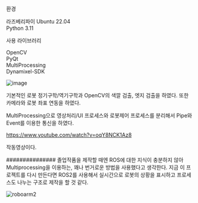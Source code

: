 
환경

라즈베리파이 Ubuntu 22.04<br/>
Python 3.11<br/>

사용 라이브러리

OpenCV<br/>
PyQt<br/>
MultiProcessing<br/>
Dynamixel-SDK <br/>


![image](https://github.com/user-attachments/assets/3dc8b785-f954-4851-967b-d7f735976306)


기본적인 로봇 정기구학/역기구학과 OpenCV의 색깔 검출, 엣지 검출을 하였다.
또한 카메라와 로봇 좌표 연동을 하였다.

MultiProcessing으로 영상처리/UI 프로세스와 로봇제어 프로세스를 분리해서 Pipe와 Event를 이용한 통신을 하였다.

https://www.youtube.com/watch?v=oqY8NCK1Az8

작동영상이다.

###############
졸업작품을 제작할 때엔 ROS에 대한 지식이 충분하지 않아 Multiprocessing을 이용하는, 꽤나 번거로운 방법을 사용했다고 생각한다. 지금 이 프로젝트를 다시 만든다면 ROS2를 사용해서 실시간으로 로봇의 상황을 표시하고 프로세스도 나누는 구조로 제작을 할 것 같다.

![roboarm2](https://github.com/user-attachments/assets/6442825c-2dab-4e9b-8d15-48746d4a7dfd)

